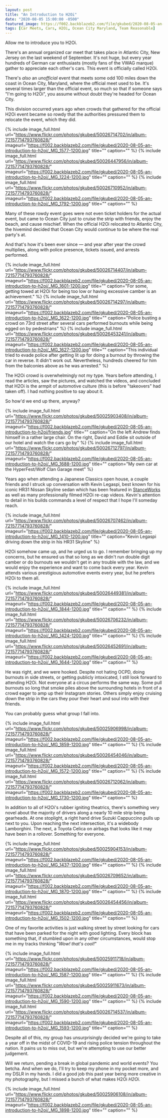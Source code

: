 ```yaml
---
layout: post
title: "An Introduction to H2Oi"
date: "2020-08-05 15:00:00 -0500"
featured_image: https://f002.backblazeb2.com/file/gkubed/2020-08-05-an-introduction-to-h2oi/_MG_1810-1200.jpg
tags: [Car Meets, Cars, H2Oi, Ocean City Maryland, Team Reasonable]
---
```


Allow me to introduce you to H2Oi.

There's an annual organized car meet that takes place in Atlantic City, New Jersey on the last weekend of September. It's not huge, but every year hundreds of German car enthusiasts (mostly fans of the VWAG marque) gather to appreciate each other's cars. This event is officially called H2Oi.

There's *also* an *unofficial* event that meets some odd 100 miles down the coast in Ocean City, Maryland, where the official meet used to be. It's several times larger than the official event, so much so that if someone says "I'm going to H2Oi", you assume without doubt they're headed for Ocean City.

<!--more-->

This division occurred years ago when crowds that gathered for the official H2Oi event became so rowdy that the authorities pressured them to relocate the event, which they did.

{% include image_full.html url="https://www.flickr.com/photos/gkubed/50026714702/in/album-72157714793760828/" imageurl="https://f002.backblazeb2.com/file/gkubed/2020-08-05-an-introduction-to-h2oi/_MG_1577-1200.jpg" title="" caption="" %}
{% include image_full.html url="https://www.flickr.com/photos/gkubed/50026447956/in/album-72157714793760828/" imageurl="https://f002.backblazeb2.com/file/gkubed/2020-08-05-an-introduction-to-h2oi/_MG_1224-1200.jpg" title="" caption="" %}
{% include image_full.html url="https://www.flickr.com/photos/gkubed/50026710952/in/album-72157714793760828/" imageurl="https://f002.backblazeb2.com/file/gkubed/2020-08-05-an-introduction-to-h2oi/_MG_1792-1200.jpg" title="" caption="" %}

Many of these rowdy event goes were not even ticket holders for the actual event, but came to Ocean City just to cruise the strip with friends, enjoy the beach, and cause mischief. When the official H2Oi relocated to Atlantic City, the hivemind decided that Ocean City would continue to be where the real party's at.

And that's how it's been ever since — and year after year the crowd multiplies, along with police presence, tickets issued, and arrests performed.

{% include image_full.html url="https://www.flickr.com/photos/gkubed/50026714407/in/album-72157714793760828/" imageurl="https://f002.backblazeb2.com/file/gkubed/2020-08-05-an-introduction-to-h2oi/_MG_1601-1200.jpg" title="" caption="For some, getting towed at H2Oi for being too low or having excessive camber is an achievement." %}
{% include image_full.html url="https://www.flickr.com/photos/gkubed/50026714297/in/album-72157714793760828/" imageurl="https://f002.backblazeb2.com/file/gkubed/2020-08-05-an-introduction-to-h2oi/_MG_1622-1200.jpg" title="" caption="Police busting a crowd on 73rd street after several cars performed burnouts while being egged on by pedestrians" %}
{% include image_full.html url="https://www.flickr.com/photos/gkubed/50026453241/in/album-72157714793760828/" imageurl="https://f002.backblazeb2.com/file/gkubed/2020-08-05-an-introduction-to-h2oi/_MG_1627-1200.jpg" title="" caption="This individual tried to evade police after getting lit up for doing a burnout by throwing the car in reverse. It didn't work out. Nevertheless, hundreds cheered for him from the balconies above as he was arrested." %}

The H2Oi crowd is overwhelmingly not my type. Years before attending, I read the articles, saw the pictures, and watched the videos, and concluded that H2Oi is the armpit of automotive culture (this is before "takeovers" had taken off). I had nothing positive to say about it.

So how'd we end up there, anyway?

{% include image_full.html url="https://www.flickr.com/photos/gkubed/50025903408/in/album-72157714793760828/" imageurl="https://f002.backblazeb2.com/file/gkubed/2020-08-05-an-introduction-to-h2oi/friends.jpg" title="" caption="On the left Andrew finds himself in a rather large chair. On the right, David and Eddie sit outside of our hotel and watch the cars go by" %}
{% include image_full.html url="https://www.flickr.com/photos/gkubed/50026712797/in/album-72157714793760828/" imageurl="https://f002.backblazeb2.com/file/gkubed/2020-08-05-an-introduction-to-h2oi/_MG_1688-1200.jpg" title="" caption="My own car at the HyperFest/Wolf Clan Garage meet" %}

Years ago when attending a Japanese Classics open house, a couple friends and I struck up conversation with Kevin Legaspi, best known for his iconic HR31 Nissan Skyline sedan which has been featured in [StanceWorks](https://stanceworks.com/2017/11/kevin-legaspis-hr31-skyline-passage-sedan/) as well as many professionally filmed H2Oi re-cap videos. Kevin's attention to detail in his builds commands a level of respect that I hope I'll someday reach.

{% include image_full.html url="https://www.flickr.com/photos/gkubed/50026707462/in/album-72157714793760828/" imageurl="https://f002.backblazeb2.com/file/gkubed/2020-08-05-an-introduction-to-h2oi/_MG_1410-1200.jpg" title="" caption="Kevin Legaspi driving down the strip in his HR31 Skyline" %}

H2Oi somehow came up, and he urged us to go. I remember bringing up my concerns, but he ensured us that so long as we didn't run double digit camber or do burnouts we wouldn't get in any trouble with the law, and we would enjoy the experience and want to come back every year. Kevin attends various prestigious automotive events every year, but he prefers H2Oi to them all.

{% include image_full.html url="https://www.flickr.com/photos/gkubed/50026449381/in/album-72157714793760828/" imageurl="https://f002.backblazeb2.com/file/gkubed/2020-08-05-an-introduction-to-h2oi/_MG_1844-1200.jpg" title="" caption="" %}
{% include image_full.html url="https://www.flickr.com/photos/gkubed/50026706232/in/album-72157714793760828/" imageurl="https://f002.backblazeb2.com/file/gkubed/2020-08-05-an-introduction-to-h2oi/_MG_1424-1200.jpg" title="" caption="" %}
{% include image_full.html url="https://www.flickr.com/photos/gkubed/50026452691/in/album-72157714793760828/" imageurl="https://f002.backblazeb2.com/file/gkubed/2020-08-05-an-introduction-to-h2oi/_MG_1644-1200.jpg" title="" caption="" %}

He was right, and we were hooked. Despite not hating OCPD, doing burnouts in side streets, or getting publicly intoxicated, I still look forward to attending H2Oi. Not everyone at a circus performs the same way. Some pull burnouts so long that smoke piles above the surrounding hotels in front of a crowd eager to amp up their Instagram stories. Others simply enjoy cruising down the strip in the cars they pour their heart and soul into with their friends.

You can probably guess what group I fall into.

{% include image_full.html url="https://www.flickr.com/photos/gkubed/50025906998/in/album-72157714793760828/" imageurl="https://f002.backblazeb2.com/file/gkubed/2020-08-05-an-introduction-to-h2oi/_MG_1859-1200.jpg" title="" caption="" %}
{% include image_full.html url="https://www.flickr.com/photos/gkubed/50026454046/in/album-72157714793760828/" imageurl="https://f002.backblazeb2.com/file/gkubed/2020-08-05-an-introduction-to-h2oi/_MG_1572-1200.jpg" title="" caption="" %}
{% include image_full.html url="https://www.flickr.com/photos/gkubed/50026712062/in/album-72157714793760828/" imageurl="https://f002.backblazeb2.com/file/gkubed/2020-08-05-an-introduction-to-h2oi/_MG_1730-1200.jpg" title="" caption="" %}

In addition to all of H2Oi's rubber igniting theatrics, there's something very novel about the majority of drivers along a nearly 10 mile strip being gearheads. At one stoplight, a right hand drive Suzuki Cappuccino pulls up next to you. Upon reaching the next intersection, it's a widebody Lamborghini. The next, a Toyota Celica on airbags that looks like it may have been in a rollover. Something for everyone.

{% include image_full.html url="https://www.flickr.com/photos/gkubed/50025904153/in/album-72157714793760828/" imageurl="https://f002.backblazeb2.com/file/gkubed/2020-08-05-an-introduction-to-h2oi/_MG_1437-1200.jpg" title="" caption="" %}
{% include image_full.html url="https://www.flickr.com/photos/gkubed/50026709652/in/album-72157714793760828/" imageurl="https://f002.backblazeb2.com/file/gkubed/2020-08-05-an-introduction-to-h2oi/_MG_1870-1200.jpg" title="" caption="" %}
{% include image_full.html url="https://www.flickr.com/photos/gkubed/50026454456/in/album-72157714793760828/" imageurl="https://f002.backblazeb2.com/file/gkubed/2020-08-05-an-introduction-to-h2oi/_MG_1502-1200.jpg" title="" caption="" %}

One of my favorite activities is just walking street by street looking for cars that have been parked for the night with good lighting. Every block has something that, if stumbled upon in any other circumstances, would stop me in my tracks thinking "*Wow! that's cool!*"

{% include image_full.html url="https://www.flickr.com/photos/gkubed/50025911718/in/album-72157714793760828/" imageurl="https://f002.backblazeb2.com/file/gkubed/2020-08-05-an-introduction-to-h2oi/_MG_1587-1200.jpg" title="" caption="" %}
{% include image_full.html url="https://www.flickr.com/photos/gkubed/50025911673/in/album-72157714793760828/" imageurl="https://f002.backblazeb2.com/file/gkubed/2020-08-05-an-introduction-to-h2oi/_MG_1590-1200.jpg" title="" caption="" %}
{% include image_full.html url="https://www.flickr.com/photos/gkubed/50026714537/in/album-72157714793760828/" imageurl="https://f002.backblazeb2.com/file/gkubed/2020-08-05-an-introduction-to-h2oi/_MG_1593-1200.jpg" title="" caption="" %}

Despite all of this, my group has unsurprisingly decided we're going to take a year off in the midst of COVID-19 and rising police tension throughout the nation. It pains us to miss out, but we're attempting to use our better judgement.

Will we return, pending a break in global pandemic and world events? You betcha. And when we do, I'll try to keep my phone in my pocket more, and my DSLR in my hands. I did a good job this past year being more creative in my photography, but I missed a bunch of what makes H2Oi *H2Oi*.

{% include image_full.html url="https://www.flickr.com/photos/gkubed/50025906108/in/album-72157714793760828/" imageurl="https://f002.backblazeb2.com/file/gkubed/2020-08-05-an-introduction-to-h2oi/_MG_1898-1200.jpg" title="" caption="" %}
